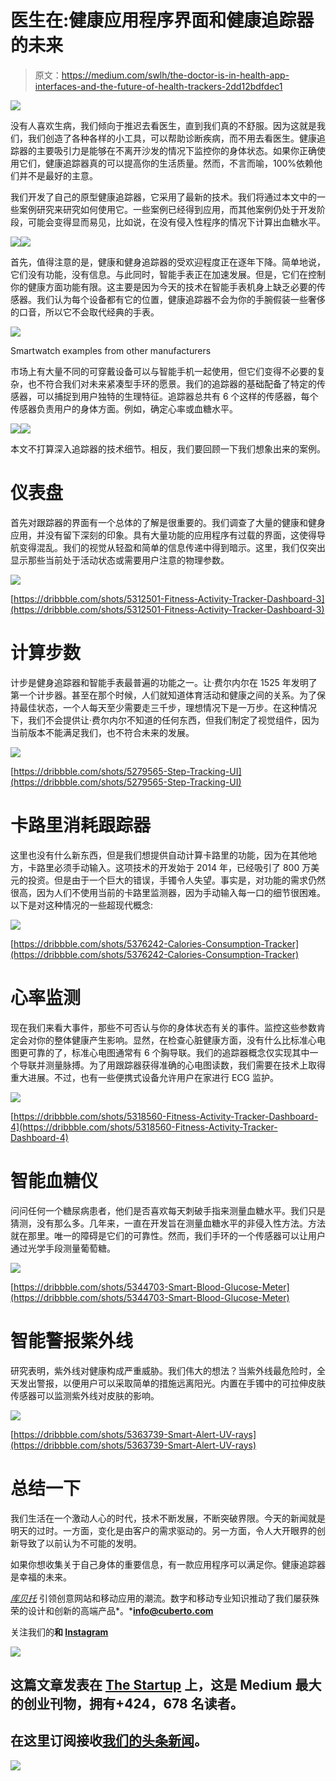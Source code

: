 # 医生在:健康应用程序界面和健康追踪器的未来

> 原文：<https://medium.com/swlh/the-doctor-is-in-health-app-interfaces-and-the-future-of-health-trackers-2dd12bdfdec1>

![](img/5195fceb6a386253d678aab7fb835c43.png)

没有人喜欢生病，我们倾向于推迟去看医生，直到我们真的不舒服。因为这就是我们，我们创造了各种各样的小工具，可以帮助诊断疾病，而不用去看医生。健康追踪器的主要吸引力是能够在不离开沙发的情况下监控你的身体状态。如果你正确使用它们，健康追踪器真的可以提高你的生活质量。然而，不言而喻，100%依赖他们并不是最好的主意。

我们开发了自己的原型健康追踪器，它采用了最新的技术。我们将通过本文中的一些案例研究来研究如何使用它。一些案例已经得到应用，而其他案例仍处于开发阶段，可能会变得显而易见，比如说，在没有侵入性程序的情况下计算出血糖水平。

![](img/2e79c43a950619787bb71e963bae16cd.png)![](img/2f8dcab9a4833c7f0966b02aa25d3876.png)

首先，值得注意的是，健康和健身追踪器的受欢迎程度正在逐年下降。简单地说，它们没有功能，没有信息。与此同时，智能手表正在加速发展。但是，它们在控制你的健康方面功能有限。这主要是因为今天的技术在智能手表机身上缺乏必要的传感器。我们认为每个设备都有它的位置，健康追踪器不会为你的手腕假装一些奢侈的口音，所以它不会取代经典的手表。

![](img/a7141e121f6edaa9995f1213f3cd9fe9.png)

Smartwatch examples from other manufacturers

市场上有大量不同的可穿戴设备可以与智能手机一起使用，但它们变得不必要的复杂，也不符合我们对未来紧凑型手环的愿景。我们的追踪器的基础配备了特定的传感器，可以捕捉到用户独特的生理特征。追踪器总共有 6 个这样的传感器，每个传感器负责用户的身体方面。例如，确定心率或血糖水平。

![](img/4df0f3b9d987083dbd856225a5c951a1.png)![](img/c47811611cd934b63b1cdef2fb0e37a3.png)

本文不打算深入追踪器的技术细节。相反，我们要回顾一下我们想象出来的案例。

# 仪表盘

首先对跟踪器的界面有一个总体的了解是很重要的。我们调查了大量的健康和健身应用，并没有留下深刻的印象。具有大量功能的应用程序有过载的界面，这使得导航变得混乱。我们的视觉从轻盈和简单的信息传递中得到暗示。这里，我们仅突出显示那些当前处于活动状态或需要用户注意的物理参数。

![](img/7f768680f35f310e4ff792abc4ed5bae.png)

[https://dribbble.com/shots/5312501-Fitness-Activity-Tracker-Dashboard-3](https://dribbble.com/shots/5312501-Fitness-Activity-Tracker-Dashboard-3)

# 计算步数

计步是健身追踪器和智能手表最普遍的功能之一。让·费尔内尔在 1525 年发明了第一个计步器。甚至在那个时候，人们就知道体育活动和健康之间的关系。为了保持最佳状态，一个人每天至少需要走三千步，理想情况下是一万步。在这种情况下，我们不会提供让·费尔内尔不知道的任何东西，但我们制定了视觉组件，因为当前版本不能满足我们，也不符合未来的发展。

![](img/29727e9653a8a810e8fbb0648e5d7118.png)

[https://dribbble.com/shots/5279565-Step-Tracking-UI](https://dribbble.com/shots/5279565-Step-Tracking-UI)

# 卡路里消耗跟踪器

这里也没有什么新东西，但是我们想提供自动计算卡路里的功能，因为在其他地方，卡路里必须手动输入。这项技术的开发始于 2014 年，已经吸引了 800 万美元的投资。但是由于一个巨大的错误，手镯令人失望。事实是，对功能的需求仍然很高，因为人们不使用当前的卡路里监测器，因为手动输入每一口的细节很困难。以下是对这种情况的一些超现代概念:

![](img/52194af42d4283f5a18e6b1ab4cd561d.png)

[https://dribbble.com/shots/5376242-Calories-Consumption-Tracker](https://dribbble.com/shots/5376242-Calories-Consumption-Tracker)

# 心率监测

现在我们来看大事件，那些不可否认与你的身体状态有关的事件。监控这些参数肯定会对你的整体健康产生影响。显然，在检查心脏健康方面，没有什么比标准心电图更可靠的了，标准心电图通常有 6 个胸导联。我们的追踪器概念仅实现其中一个导联并测量脉搏。为了用跟踪器获得准确的心电图读数，我们需要在技术上取得重大进展。不过，也有一些便携式设备允许用户在家进行 ECG 监护。

![](img/f3611edfb183e46375db47c247089168.png)

[https://dribbble.com/shots/5318560-Fitness-Activity-Tracker-Dashboard-4](https://dribbble.com/shots/5318560-Fitness-Activity-Tracker-Dashboard-4)

# 智能血糖仪

问问任何一个糖尿病患者，他们是否喜欢每天刺破手指来测量血糖水平。我们只是猜测，没有那么多。几年来，一直在开发旨在测量血糖水平的非侵入性方法。方法就在那里。唯一的障碍是它们的可靠性。然而，我们手环的一个传感器可以让用户通过光学手段测量葡萄糖。

![](img/409d845fdea8678fc1c556580ad65777.png)

[https://dribbble.com/shots/5344703-Smart-Blood-Glucose-Meter](https://dribbble.com/shots/5344703-Smart-Blood-Glucose-Meter)

# 智能警报紫外线

研究表明，紫外线对健康构成严重威胁。我们伟大的想法？当紫外线最危险时，全天发出警报，以便用户可以采取简单的措施远离阳光。内置在手镯中的可拉伸皮肤传感器可以监测紫外线对皮肤的影响。

![](img/7ccec7844d3f7638fd5c98cf08c221ef.png)

[https://dribbble.com/shots/5363739-Smart-Alert-UV-rays](https://dribbble.com/shots/5363739-Smart-Alert-UV-rays)

# 总结一下

我们生活在一个激动人心的时代，技术不断发展，不断突破界限。今天的新闻就是明天的过时。一方面，变化是由客户的需求驱动的。另一方面，令人大开眼界的创新导致了以前认为不可能的发明。

如果你想收集关于自己身体的重要信息，有一款应用程序可以满足你。健康追踪器是幸福的未来。

[*库贝托*](http://cuberto.com/) 引领创意网站和移动应用的潮流。数字和移动专业知识推动了我们屡获殊荣的设计和创新的高端产品*。*[**info@cuberto.com**](mailto:info@cuberto.com)

关注我们的[](https://dribbble.com/cuberto)**和 [**Instagram**](https://www.instagram.com/cubertodesign/)**

**[![](img/308a8d84fb9b2fab43d66c117fcc4bb4.png)](https://medium.com/swlh)**

## **这篇文章发表在 [The Startup](https://medium.com/swlh) 上，这是 Medium 最大的创业刊物，拥有+424，678 名读者。**

## **在这里订阅接收[我们的头条新闻](https://growthsupply.com/the-startup-newsletter/)。**

**[![](img/b0164736ea17a63403e660de5dedf91a.png)](https://medium.com/swlh)**